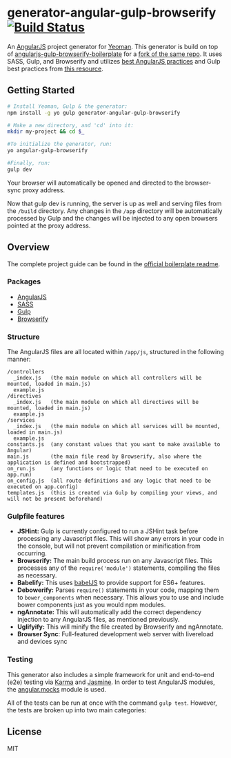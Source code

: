# generator-angular-gulp-browserify [![Build Status](https://travis-ci.org/alferov/generator-angular-gulp-browserify.svg?branch=master)](https://travis-ci.org/alferov/generator-angular-gulp-browserify)

An [AngularJS](https://angularjs.org/) project generator for [Yeoman](http://yeoman.io). This generator is build on top of [angularjs-gulp-browserify-boilerplate](https://github.com/jakemmarsh/angularjs-gulp-browserify-boilerplate) for a [fork of the same repo](https://github.com/cshaver/angularjs-gulp-browserify-boilerplate). It uses SASS, Gulp, and Browserify and utilizes [best AngularJS practices](https://github.com/toddmotto/angularjs-styleguide) and Gulp best practices from [this resource](https://github.com/greypants/gulp-starter).

## Getting Started
```bash
# Install Yeoman, Gulp & the generator:
npm install -g yo gulp generator-angular-gulp-browserify

# Make a new directory, and 'cd' into it:
mkdir my-project && cd $_

#To initialize the generator, run:
yo angular-gulp-browserify

#Finally, run:
gulp dev
```

Your browser will automatically be opened and directed to the browser-sync proxy address.

Now that gulp dev is running, the server is up as well and serving files from the `/build` directory. Any changes in the `/app` directory will be automatically processed by Gulp and the changes will be injected to any open browsers pointed at the proxy address.

## Overview
The complete project guide can be found in the [official boilerplate readme](https://github.com/jakemmarsh/angularjs-gulp-browserify-boilerplate/blob/master/README.md).

### Packages
- [AngularJS](http://angularjs.org/)
- [SASS](http://sass-lang.com/)
- [Gulp](http://gulpjs.com/)
- [Browserify](http://browserify.org/)

### Structure
The AngularJS files are all located within `/app/js`, structured in the following manner:

```
/controllers
  _index.js   (the main module on which all controllers will be mounted, loaded in main.js)
  example.js
/directives
  _index.js   (the main module on which all directives will be mounted, loaded in main.js)
  example.js
/services
  _index.js   (the main module on which all services will be mounted, loaded in main.js)
  example.js
constants.js  (any constant values that you want to make available to Angular)
main.js       (the main file read by Browserify, also where the application is defined and bootstrapped)
on_run.js     (any functions or logic that need to be executed on app.run)
on_config.js  (all route definitions and any logic that need to be executed on app.config)
templates.js  (this is created via Gulp by compiling your views, and will not be present beforehand)
```

### Gulpfile features

- **JSHint:** Gulp is currently configured to run a JSHint task before processing any Javascript files. This will show any errors in your code in the console, but will not prevent compilation or minification from occurring.
- **Browserify:** The main build process run on any Javascript files. This processes any of the `require('module')` statements, compiling the files as necessary.
- **Babelify:** This uses [babelJS](https://babeljs.io/) to provide support for ES6+ features.
- **Debowerify:** Parses `require()` statements in your code, mapping them to `bower_components` when necessary. This allows you to use and include bower components just as you would npm modules.
- **ngAnnotate:** This will automatically add the correct dependency injection to any AngularJS files, as mentioned previously.
- **Uglifyify:** This will minify the file created by Browserify and ngAnnotate.
- **Browser Sync**: Full-featured development web server with livereload and devices sync

### Testing
This generator also includes a simple framework for unit and end-to-end (e2e) testing via [Karma](http://karma-runner.github.io/) and [Jasmine](http://jasmine.github.io/). In order to test AngularJS modules, the [angular.mocks](https://docs.angularjs.org/api/ngMock/object/angular.mock) module is used.

All of the tests can be run at once with the command `gulp test`. However, the tests are broken up into two main categories:


## License
MIT
